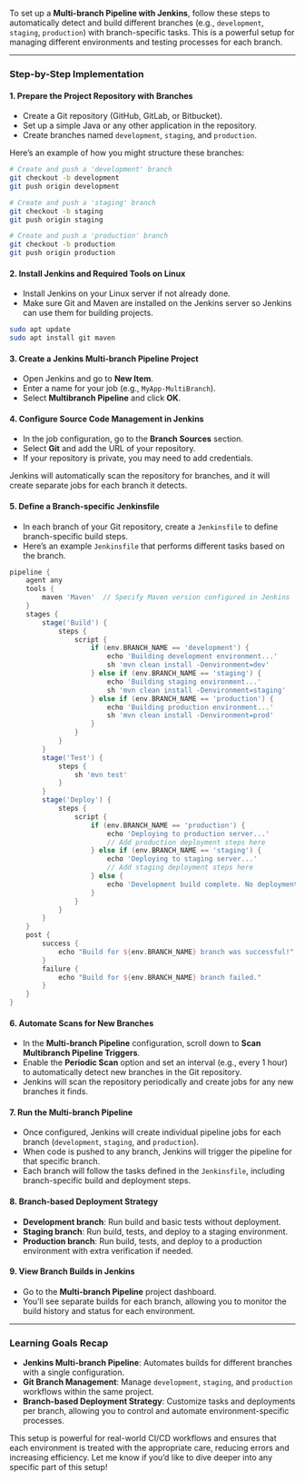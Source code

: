 To set up a **Multi-branch Pipeline with Jenkins**, follow these steps to automatically detect and build different branches (e.g., `development`, `staging`, `production`) with branch-specific tasks. This is a powerful setup for managing different environments and testing processes for each branch.

---

### Step-by-Step Implementation

#### 1. **Prepare the Project Repository with Branches**

   - Create a Git repository (GitHub, GitLab, or Bitbucket).
   - Set up a simple Java or any other application in the repository.
   - Create branches named `development`, `staging`, and `production`.

   Here’s an example of how you might structure these branches:
   ```bash
   # Create and push a 'development' branch
   git checkout -b development
   git push origin development

   # Create and push a 'staging' branch
   git checkout -b staging
   git push origin staging

   # Create and push a 'production' branch
   git checkout -b production
   git push origin production
   ```

#### 2. **Install Jenkins and Required Tools on Linux**

   - Install Jenkins on your Linux server if not already done.
   - Make sure Git and Maven are installed on the Jenkins server so Jenkins can use them for building projects.
   
   ```bash
   sudo apt update
   sudo apt install git maven
   ```

#### 3. **Create a Jenkins Multi-branch Pipeline Project**

   - Open Jenkins and go to **New Item**.
   - Enter a name for your job (e.g., `MyApp-MultiBranch`).
   - Select **Multibranch Pipeline** and click **OK**.

#### 4. **Configure Source Code Management in Jenkins**

   - In the job configuration, go to the **Branch Sources** section.
   - Select **Git** and add the URL of your repository.
   - If your repository is private, you may need to add credentials.

   Jenkins will automatically scan the repository for branches, and it will create separate jobs for each branch it detects.

#### 5. **Define a Branch-specific Jenkinsfile**

   - In each branch of your Git repository, create a `Jenkinsfile` to define branch-specific build steps.
   - Here’s an example `Jenkinsfile` that performs different tasks based on the branch.

   ```groovy
   pipeline {
       agent any
       tools {
           maven 'Maven'  // Specify Maven version configured in Jenkins
       }
       stages {
           stage('Build') {
               steps {
                   script {
                       if (env.BRANCH_NAME == 'development') {
                           echo 'Building development environment...'
                           sh 'mvn clean install -Denvironment=dev'
                       } else if (env.BRANCH_NAME == 'staging') {
                           echo 'Building staging environment...'
                           sh 'mvn clean install -Denvironment=staging'
                       } else if (env.BRANCH_NAME == 'production') {
                           echo 'Building production environment...'
                           sh 'mvn clean install -Denvironment=prod'
                       }
                   }
               }
           }
           stage('Test') {
               steps {
                   sh 'mvn test'
               }
           }
           stage('Deploy') {
               steps {
                   script {
                       if (env.BRANCH_NAME == 'production') {
                           echo 'Deploying to production server...'
                           // Add production deployment steps here
                       } else if (env.BRANCH_NAME == 'staging') {
                           echo 'Deploying to staging server...'
                           // Add staging deployment steps here
                       } else {
                           echo 'Development build complete. No deployment for development branch.'
                       }
                   }
               }
           }
       }
       post {
           success {
               echo "Build for ${env.BRANCH_NAME} branch was successful!"
           }
           failure {
               echo "Build for ${env.BRANCH_NAME} branch failed."
           }
       }
   }
   ```

#### 6. **Automate Scans for New Branches**

   - In the **Multi-branch Pipeline** configuration, scroll down to **Scan Multibranch Pipeline Triggers**.
   - Enable the **Periodic Scan** option and set an interval (e.g., every 1 hour) to automatically detect new branches in the Git repository.
   - Jenkins will scan the repository periodically and create jobs for any new branches it finds.

#### 7. **Run the Multi-branch Pipeline**

   - Once configured, Jenkins will create individual pipeline jobs for each branch (`development`, `staging`, and `production`).
   - When code is pushed to any branch, Jenkins will trigger the pipeline for that specific branch.
   - Each branch will follow the tasks defined in the `Jenkinsfile`, including branch-specific build and deployment steps.

#### 8. **Branch-based Deployment Strategy**

   - **Development branch**: Run build and basic tests without deployment.
   - **Staging branch**: Run build, tests, and deploy to a staging environment.
   - **Production branch**: Run build, tests, and deploy to a production environment with extra verification if needed.

#### 9. **View Branch Builds in Jenkins**

   - Go to the **Multi-branch Pipeline** project dashboard.
   - You’ll see separate builds for each branch, allowing you to monitor the build history and status for each environment.

---

### Learning Goals Recap

- **Jenkins Multi-branch Pipeline**: Automates builds for different branches with a single configuration.
- **Git Branch Management**: Manage `development`, `staging`, and `production` workflows within the same project.
- **Branch-based Deployment Strategy**: Customize tasks and deployments per branch, allowing you to control and automate environment-specific processes.

This setup is powerful for real-world CI/CD workflows and ensures that each environment is treated with the appropriate care, reducing errors and increasing efficiency. Let me know if you’d like to dive deeper into any specific part of this setup!
